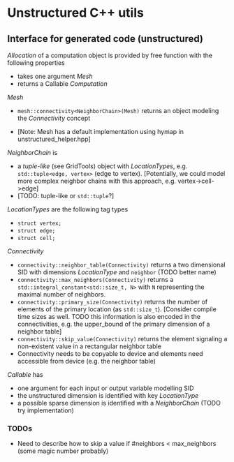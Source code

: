 # Unstructured C++ utils

## Interface for generated code (unstructured)

_Allocation_ of a computation object is provided by free function with the following properties

- takes one argument _Mesh_
- returns a Callable _Computation_

_Mesh_

- `mesh::connectivity<NeighborChain>(Mesh)` returns an object modeling the _Connectivity_ concept
<!-- - `mesh::get_size<LocationType>(Mesh)` returns the number of elements of this LocationType (as `std::size_t`) \[Consider compile time sizes as well.\] -->
- \[Note: Mesh has a default implementation using hymap in unstructured_helper.hpp\]

_NeighborChain_ is

- a _tuple-like_ (see GridTools) object with _LocationTypes_, e.g. `std::tuple<edge, vertex>` (edge to vertex). \[Potentially, we could model more complex neighbor chains with this approach, e.g. vertex->cell->edge\]
- \[TODO: tuple-like or `std::tuple`?\]

_LocationTypes_ are the following tag types

- `struct vertex;`
- `struct edge;`
- `struct cell;`

_Connectivity_

- `connectivity::neighbor_table(Connectivity)` returns a two dimensional SID with dimensions _LocationType_ and `neighbor` (TODO better name)
- `connectivity::max_neighbors(Connectivity)` returns a `std::integral_constant<std::size_t, N>` with `N` representing the maximal number of neighbors.
- `connectivity::primary_size(Connectivity)` returns the number of elements of the primary location (as `std::size_t`).  \[Consider compile time sizes as well. TODO this information is also encoded in the connectivities, e.g. the upper_bound of the primary dimension of a neighbor table\]
- `connectivity::skip_value(Connectivity)` returns the element signaling a non-existent value in a rectangular neighbor table
- Connectivity needs to be copyable to device and elements need accessible from device (e.g. the neighbor table)

_Callable_ has

- one argument for each input or output variable modelling SID
- the unstructured dimension is identified with key _LocationType_
- a possible sparse dimension is identified with a _NeighborChain_ (TODO try implementation)

### TODOs

- Need to describe how to skip a value if #neighbors < max_neighbors (some magic number probably)

